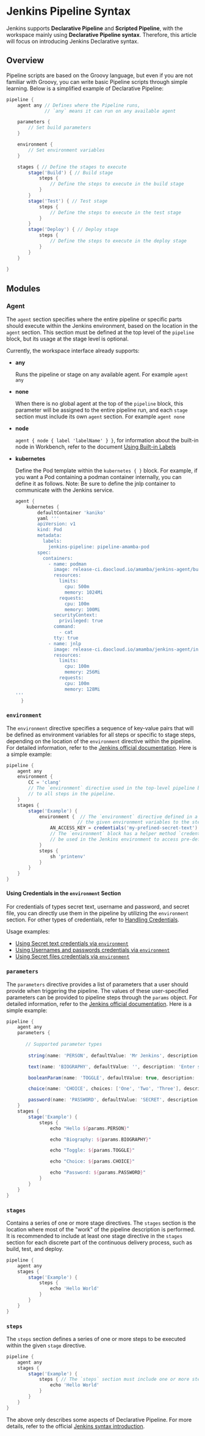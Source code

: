 # Jenkins **Pipeline Syntax**

Jenkins supports **Declarative Pipeline** and **Scripted Pipeline**, with the workspace mainly using **Declarative Pipeline syntax**. Therefore, this article will focus on introducing Jenkins Declarative syntax.

## Overview

Pipeline scripts are based on the Groovy language, but even if you are not familiar with Groovy, you can write basic Pipeline scripts through simple learning. Below is a simplified example of Declarative Pipeline:

```groovy
pipeline {
    agent any // Defines where the Pipeline runs,
              // `any` means it can run on any available agent

    parameters {
        // Set build parameters
    }

    environment { 
        // Set environment variables
    }

    stages { // Define the stages to execute
        stage('Build') { // Build stage
            steps {
                // Define the steps to execute in the build stage
            }
        }
        stage('Test') { // Test stage
            steps {
                // Define the steps to execute in the test stage
            }
        }
        stage('Deploy') { // Deploy stage
            steps {
                // Define the steps to execute in the deploy stage
            }
        }
    }
    
}
```

## Modules

### Agent

The `agent` section specifies where the entire pipeline or specific parts should execute within the Jenkins environment, based on the location in the `agent` section. This section must be defined at the top level of the `pipeline` block, but its usage at the stage level is optional.

Currently, the workspace interface already supports:

- **any**

    Runs the pipeline or stage on any available agent. For example `agent any`

- **none**

    When there is no global agent at the top of the `pipeline` block, this parameter will be assigned to the entire pipeline run, and each `stage` section must include its own `agent` section. For example `agent none`

- **node**

    `agent { node { label 'labelName' } }`, for information about the built-in node in Workbench,
    refer to the document [Using Built-in Labels](../pipeline/config/agent.md)

- **kubernetes**

    Define the Pod template within the `kubernetes { }` block. For example, if you want a Pod containing a podman container internally, you can define it as follows.
    Note: Be sure to define the jnlp container to communicate with the Jenkins service.

    ```groovy
    agent {
        kubernetes {
            defaultContainer 'kaniko'
            yaml '''
            apiVersion: v1
            kind: Pod
            metadata:
              labels:
                jenkins-pipeline: pipeline-amamba-pod
            spec: 
              containers:
                - name: podman
                  image: release-ci.daocloud.io/amamba/jenkins-agent/builder-base:v0.2.1-podman
                  resources:
                    limits:
                      cpu: 500m
                      memory: 1024Mi
                    requests:
                      cpu: 100m
                      memory: 100Mi
                  securityContext:
                    privileged: true
                  command:
                    - cat
                  tty: true
                - name: jnlp
                  image: release-ci.daocloud.io/amamba/jenkins-agent/inbound-agent:4.10-2
                  resources:
                    limits:
                      cpu: 100m
                      memory: 256Mi
                    requests:
                      cpu: 100m
                      memory: 128Mi
    '''
      }
    ```

### `environment`

The `environment` directive specifies a sequence of key-value pairs that will be defined as environment variables for all steps or specific to stage steps, depending on the location of the `environment` directive within the pipeline. For detailed information, refer to the [Jenkins official documentation](https://www.jenkins.io/doc/book/pipeline/syntax/#environment). Here is a simple example:

```groovy
pipeline {
    agent any
    environment { 
        CC = 'clang'
        // The `environment` directive used in the top-level pipeline block will apply
        // to all steps in the pipeline.
    }
    stages {
        stage('Example') {
            environment {  // The `environment` directive defined in a stage will only apply
                          // the given environment variables to the steps in that stage.
                AN_ACCESS_KEY = credentials('my-prefined-secret-text') 
                // The `environment` block has a helper method `credentials()` defined, which can
                // be used in the Jenkins environment to access pre-defined credentials by identifier.
            }
            steps {
                sh 'printenv'
            }
        }
    }
}
```

#### Using Credentials in the `environment` Section

For credentials of types secret text, username and password, and secret file, you can directly
use them in the pipeline by utilizing the `environment` section. For other types of credentials,
refer to [Handling Credentials](https://www.jenkins.io/doc/book/pipeline/jenkinsfile/#handling-credentials).

Usage examples:

- [Using Secret text credentials via `environment`](https://www.jenkins.io/doc/book/pipeline/jenkinsfile/#secret-text)
- [Using Usernames and passwords credentials via `environment`](https://www.jenkins.io/doc/book/pipeline/jenkinsfile/#usernames-and-passwords)
- [Using Secret files credentials via `environment`](https://www.jenkins.io/doc/book/pipeline/jenkinsfile/#secret-files)

### `parameters`

The `parameters` directive provides a list of parameters that a user should provide when triggering the pipeline. The values of these user-specified parameters can be provided to pipeline steps through the `params` object. For detailed information, refer to the [Jenkins official documentation](https://www.jenkins.io/doc/book/pipeline/syntax/#parameters). Here is a simple example:

```groovy
pipeline {
    agent any
    parameters { 
        
       // Supported parameter types
        
        string(name: 'PERSON', defaultValue: 'Mr Jenkins', description: 'Who should I say hello to?')

        text(name: 'BIOGRAPHY', defaultValue: '', description: 'Enter some information about the person')

        booleanParam(name: 'TOGGLE', defaultValue: true, description: 'Toggle this value')

        choice(name: 'CHOICE', choices: ['One', 'Two', 'Three'], description: 'Pick something')

        password(name: 'PASSWORD', defaultValue: 'SECRET', description: 'Enter a password')
    }
    stages {
        stage('Example') {
            steps {
                echo "Hello ${params.PERSON}"

                echo "Biography: ${params.BIOGRAPHY}"

                echo "Toggle: ${params.TOGGLE}"

                echo "Choice: ${params.CHOICE}"

                echo "Password: ${params.PASSWORD}"
            }
        }
    }
}
```

### `stages`

Contains a series of one or more stage directives. The `stages` section is the location where most of the "work" of the pipeline description is performed. It is recommended to include at least one stage directive in the `stages` section for each discrete part of the continuous delivery process, such as build, test, and deploy.

```groovy
pipeline {
    agent any
    stages { 
        stage('Example') {
            steps {
                echo 'Hello World'
            }
        }
    }
}
```

### `steps`

The `steps` section defines a series of one or more steps to be executed within the given `stage` directive.

```groovy
pipeline {
    agent any
    stages {
        stage('Example') {
            steps { // The `steps` section must include one or more steps.
                echo 'Hello World'
            }
        }
    }
}
```

The above only describes some aspects of Declarative Pipeline. For more details, refer to the official [Jenkins syntax introduction](https://www.jenkins.io/doc/book/pipeline/syntax/#declarative-pipeline).
